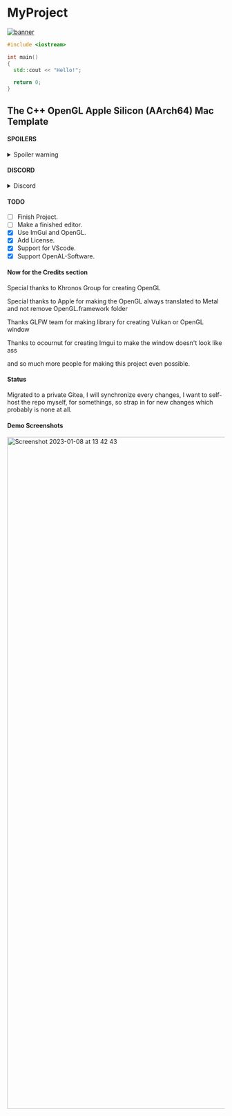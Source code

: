 # MyProject

[![banner](https://user-images.githubusercontent.com/114002226/213379441-74cea420-42bf-4512-9c38-5f5c4ab4229d.png)](https://github.com/HangocdinhNewOrganization/MyProject)

```cpp
#include <iostream>

int main()
{
  std::cout << "Hello!";

  return 0;
}
```

## The C++ OpenGL Apple Silicon (AArch64) Mac Template

#### SPOILERS

<details>
  <summary>Spoiler warning</summary
  
  ```
  **I sucks at coding**
  ```
  
</details>

#### DISCORD

<details>
  <summary>Discord</summary>
  
  [![](https://dcbadge.vercel.app/api/server/chAZemrxC5)](https://discord.gg/chAZemrxC5)
  
</details>

#### TODO

- [ ] Finish Project.
- [ ] Make a finished editor.
- [x] Use ImGui and OpenGL.
- [x] Add License.
- [x] Support for VScode.
- [x] Support OpenAL-Software.

#### Now for the Credits section

Special thanks to Khronos Group for creating OpenGL

Special thanks to Apple for making the OpenGL always translated to Metal and not remove OpenGL.framework folder

Thanks GLFW team for making library for creating Vulkan or OpenGL window

Thanks to ocournut for creating Imgui to make the window doesn't look like ass

and so much more people for making this project even possible.

#### Status

Migrated to a private Gitea, I will synchronize every changes, I want to self-host the repo myself, for somethings, so strap in for new changes which probably is none at all.

#### Demo Screenshots

<img width="1552" alt="Screenshot 2023-01-08 at 13 42 43" src="https://user-images.githubusercontent.com/114002226/211183938-56d46321-9de2-4649-a038-1f8f4fcd11ff.png">
